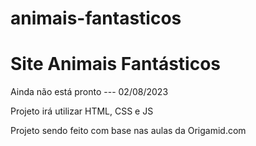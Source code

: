 # animais-fantasticos
<h1>Site Animais Fantásticos</h1>
<p>Ainda não está pronto --- 02/08/2023</p>
<p>Projeto irá utilizar HTML, CSS e JS</p>
<p>Projeto sendo feito com base nas aulas da Origamid.com</p>
